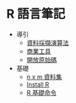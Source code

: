 # R 語言筆記 #

* 導引
	* [資料採擷演算法](Data_mining_algorithm.md)
	* [商業工具](Business_Tools.md)
	* [開放原始碼](OpenSource_Tools.md) 
* 基礎
	* [n x m 資料集](nxm.md)
	* [Install R](install_R.md)
	* [R 基礎命令](R_base.md)
